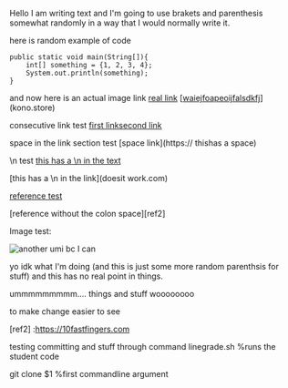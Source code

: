Hello I am writing text and I'm going to use brakets and parenthesis somewhat randomly in a way that I would normally write it.

here is random example of code 
```
public static void main(String[]){
    int[] something = {1, 2, 3, 4};
    System.out.println(something);
}
```

and now here is an actual image link
[real link](https://thisisanimage.html)
[[waiejfoapeoijfalsdkfj](asdfasfweijfoa)](kono.store)

consecutive link test [first link](https://www.youtube.com)[second link](https://jstris.jezevec10.com)

space in the link section test [space link](https:// thishas a space)

\n test [
    this has a \n in the text
](doesitwork.com) 

[this has a \n in the link](doesit
work.com)

[reference test][ref]

[reference without the colon space][ref2]


Image test:

![another umi bc I can](umimad.png)

yo idk what I'm doing (and this is just some more random parenthsis for stuff)
and this has no real point in things.

ummmmmmmmm....
things and stuff woooooooo


to make change easier to see

[ref]: https://monkeytype.com
[ref2] :https://10fastfingers.com


testing committing and stuff through command linegrade.sh %runs the student code

git clone $1 %first commandline argument

